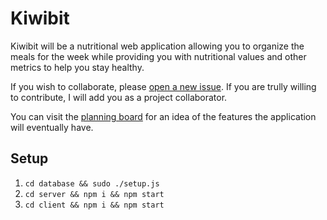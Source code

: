 # Kiwibit

Kiwibit will be a nutritional web application allowing you to organize the meals for the week while providing you with nutritional values and other metrics to help you stay healthy.

If you wish to collaborate, please [open a new issue](https://github.com/inad9300/kiwibit/issues). If you are trully willing to contribute, I will add you as a project collaborator.

You can visit the [planning board](https://github.com/inad9300/kiwibit/projects/1?fullscreen=true) for an idea of the features the application will eventually have.

## Setup

1. `cd database && sudo ./setup.js`
2. `cd server && npm i && npm start`
3. `cd client && npm i && npm start`

